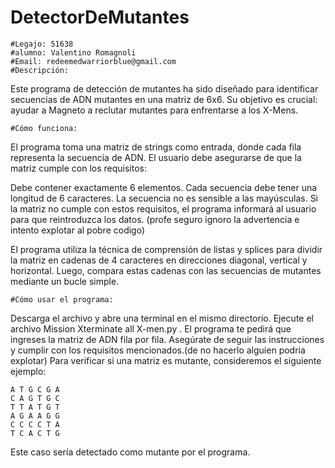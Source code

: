 # DetectorDeMutantes
	#Legajo: 51638
	#alumno: Valentino Romagnoli
	#Email: redeemedwarriorblue@gmail.com
	#Descripción:
Este programa de detección de mutantes ha sido diseñado para identificar secuencias de ADN mutantes en una matriz de 6x6. Su objetivo es crucial: ayudar a Magneto a reclutar mutantes para enfrentarse a los X-Mens.

	#Cómo funciona:
El programa toma una matriz de strings como entrada, donde cada fila representa la secuencia de ADN. El usuario debe asegurarse de que la matriz cumple con los requisitos:

Debe contener exactamente 6 elementos.
Cada secuencia debe tener una longitud de 6 caracteres.
La secuencia no es sensible a las mayúsculas.
Si la matriz no cumple con estos requisitos, el programa informará al usuario para que reintroduzca los datos. (profe seguro ignoro la advertencia e intento explotar al pobre codigo)

El programa utiliza la técnica de comprensión de listas y splices para dividir la matriz en cadenas de 4 caracteres en direcciones diagonal, vertical y horizontal. Luego, compara estas cadenas con las secuencias de mutantes mediante un bucle simple.

	#Cómo usar el programa:

Descarga el archivo y abre una terminal en el mismo directorio.
Ejecute el archivo Mission Xterminate all X-men.py .
El programa te pedirá que ingreses la matriz de ADN fila por fila. Asegúrate de seguir las instrucciones y cumplir con los requisitos mencionados.(de no hacerlo alguien podria explotar)
Para verificar si una matriz es mutante, consideremos el siguiente ejemplo:

	A T G C G A
	C A G T G C
	T T A T G T
	A G A A G G
	C C C C T A
	T C A C T G
Este caso sería detectado como mutante por el programa.
